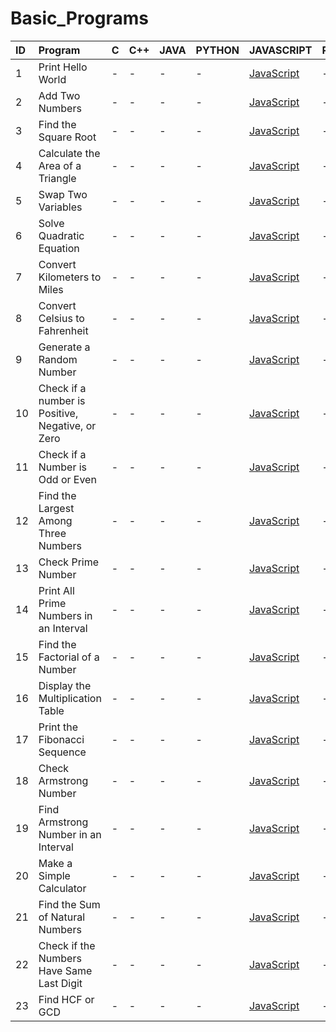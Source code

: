 # Basic_Programs
| ID |   Program     |  C  |  C++  |  JAVA  |  PYTHON  |  JAVASCRIPT  |  RUST  |  GO  |
| :-------- | :------- | :-------- | :-------- | :-------- | :-------- | :-------- | :--------- | :---------- |
| 1      |  Print Hello World |  - | - | - | - | [JavaScript](https://github.com/Avinash-web3/Basic_Programs/blob/main/JAVASCRIPT/HelloWorld.js) | - | -  |
| 2      |   Add Two Numbers |  - | - | - | - | [JavaScript](https://github.com/Avinash-web3/Basic_Programs/blob/main/JAVASCRIPT/addation.py) | - | -  |
| 3      |   Find the Square Root |  - | - | - | - | [JavaScript](https://github.com/Avinash-web3/Basic_Programs/blob/main/JAVASCRIPT/squareroot.js) | - | -  |
| 4      |   Calculate the Area of a Triangle |  - | - | - | - | [JavaScript](https://github.com/Avinash-web3/Basic_Programs/blob/main/JAVASCRIPT/areaoftraingle.js) | - | -  |
| 5      |   Swap Two Variables |  - | - | - | - | [JavaScript](https://github.com/Avinash-web3/Basic_Programs/blob/main/JAVASCRIPT/swaptwovariable.js) | - | -  |
| 6      |   Solve Quadratic Equation |  - | - | - | - | [JavaScript](https://github.com/Avinash-web3/Basic_Programs/blob/main/JAVASCRIPT/rootsofquadratic.js) | - | -  |
| 7      |   Convert Kilometers to Miles |  - | - | - | - | [JavaScript](https://github.com/Avinash-web3/Basic_Programs/blob/main/JAVASCRIPT/kilometertomiles.js) | - | -  |
| 8      |   Convert Celsius to Fahrenheit |  - | - | - | - | [JavaScript](https://github.com/Avinash-web3/Basic_Programs/blob/main/JAVASCRIPT/CelsiustoFahrenheit.js) | - | -  |
| 9      |   Generate a Random Number |  - | - | - | - | [JavaScript](https://github.com/Avinash-web3/Basic_Programs/blob/main/JAVASCRIPT/randomnumber.js) | - | -  |
| 10     |   Check if a number is Positive, Negative, or Zero |  - | - | - | - | [JavaScript](https://github.com/Avinash-web3/Basic_Programs/blob/main/JAVASCRIPT/numbercheck.js) | - | -  |
| 11     |   Check if a Number is Odd or Even |  - | - | - | - | [JavaScript](https://github.com/Avinash-web3/Basic_Programs/blob/main/JAVASCRIPT/evenodd.js) | - | -  |
| 12     |   Find the Largest Among Three Numbers |  - | - | - | - | [JavaScript](https://github.com/Avinash-web3/Basic_Programs/blob/main/JAVASCRIPT/largestnumber.js) | - | -  |
| 13     |   Check Prime Number |  - | - | - | - | [JavaScript](https://github.com/Avinash-web3/JavaScript_Basic_Programs/blob/main/Programs/HelloWorld.js) | - | -  |
| 14     |   Print All Prime Numbers in an Interval |  - | - | - | - | [JavaScript](https://github.com/Avinash-web3/JavaScript_Basic_Programs/blob/main/Programs/HelloWorld.js) | - | -  |
| 15     |   Find the Factorial of a Number |  - | - | - | - | [JavaScript](https://github.com/Avinash-web3/JavaScript_Basic_Programs/blob/main/Programs/HelloWorld.js) | - | -  |
| 16     |   Display the Multiplication Table |  - | - | - | - | [JavaScript](https://github.com/Avinash-web3/JavaScript_Basic_Programs/blob/main/Programs/HelloWorld.js) | - | -  |
| 17     |   Print the Fibonacci Sequence |  - | - | - | - | [JavaScript](https://github.com/Avinash-web3/JavaScript_Basic_Programs/blob/main/Programs/HelloWorld.js) | - | -  |
| 18     |   Check Armstrong Number |  - | - | - | - | [JavaScript](https://github.com/Avinash-web3/JavaScript_Basic_Programs/blob/main/Programs/HelloWorld.js) | - | -  |
| 19     |   Find Armstrong Number in an Interval |  - | - | - | - | [JavaScript](https://github.com/Avinash-web3/JavaScript_Basic_Programs/blob/main/Programs/HelloWorld.js) | - | -  |
| 20     |   Make a Simple Calculator|  - | - | - | - | [JavaScript](https://github.com/Avinash-web3/JavaScript_Basic_Programs/blob/main/Programs/HelloWorld.js) | - | -  |
| 21     |   Find the Sum of Natural Numbers |  - | - | - | - | [JavaScript](https://github.com/Avinash-web3/JavaScript_Basic_Programs/blob/main/Programs/HelloWorld.js) | - | -  |
| 22     |   Check if the Numbers Have Same Last Digit |  - | - | - | - | [JavaScript](https://github.com/Avinash-web3/JavaScript_Basic_Programs/blob/main/Programs/HelloWorld.js) | - | -  |
| 23     |   Find HCF or GCD |  - | - | - | - | [JavaScript](https://github.com/Avinash-web3/JavaScript_Basic_Programs/blob/main/Programs/HelloWorld.js) | - | -  |






